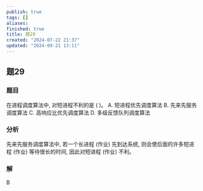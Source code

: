 ```yaml
---
publish: true
tags: []
aliases: 
finished: true
title: 题29
created: "2024-07-22 21:37"
updated: "2024-09-21 13:11"
---
```

## 题29
### 题目
在进程调度算法中, 对短进程不利的是 ( )。
A. 短进程优先调度算法 
B. 先来先服务调度算法
C. 高响应比优先调度算法 
D. 多级反馈队列调度算法
### 分析
先来先服务调度算法中, 若一个长进程 (作业) 先到达系统, 则会使后面的许多短进程 (作业) 等待很长的时间, 因此对短进程 (作业) 不利。
### 解
B